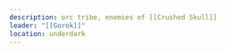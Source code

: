 ```yaml
---
description: orc tribe, enemies of [[Crushed Skull]]
leader: "[[Gorok]]"
location: underdark
---
```

